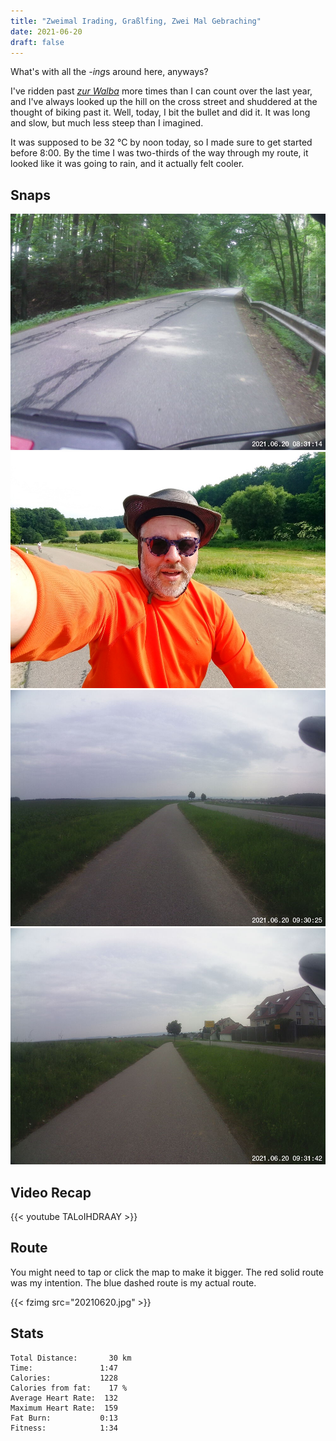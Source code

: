 ```yaml
---
title: "Zweimal Irading, Graßlfing, Zwei Mal Gebraching"
date: 2021-06-20
draft: false
---
```


What's with all the *-ing*s around here, anyways?  

I've ridden past [*zur Walba*](https://walba.de/) more times than I can count over the last year, and I've always looked up the hill on the cross street and shuddered at the thought of biking past it.  Well, today, I bit the bullet and did it.  It was long and slow, but much less steep than I imagined.

It was supposed to be 32 °C by noon today, so I made sure to get started before 8:00.  By the time I was two-thirds of the way through my route, it looked like it was going to rain, and it actually felt cooler.



## Snaps

![](IMG210620-083114F.JPG)  
![](IMG210620-083217189_s.jpg)  
![](IMG210620-093025F.JPG)  
![](IMG210620-093142F.JPG)  



## Video Recap


{{< youtube TALoIHDRAAY >}}

## Route
You might need to tap or click the map to make it bigger.  The red solid route was my intention.  The blue dashed route is my actual route.  

{{< fzimg src="20210620.jpg" >}}

## Stats

```
Total Distance:       30 km 
Time:               1:47 
Calories:           1228
Calories from fat:    17 %
Average Heart Rate:  132
Maximum Heart Rate:  159
Fat Burn:           0:13
Fitness:            1:34
```

